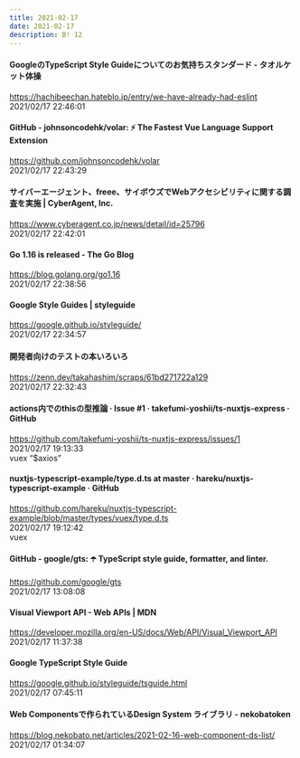 ```yaml
---
title: 2021-02-17
date: 2021-02-17
description: B! 12
---
```


#### GoogleのTypeScript Style Guideについてのお気持ちスタンダード - タオルケット体操
https://hachibeechan.hateblo.jp/entry/we-have-already-had-eslint<br>
2021/02/17 22:46:01<br>


#### GitHub - johnsoncodehk/volar: ⚡ The Fastest Vue Language Support Extension
https://github.com/johnsoncodehk/volar<br>
2021/02/17 22:43:29<br>


#### サイバーエージェント、freee、サイボウズでWebアクセシビリティに関する調査を実施 | CyberAgent, Inc.
https://www.cyberagent.co.jp/news/detail/id=25796<br>
2021/02/17 22:42:01<br>


#### Go 1.16 is released - The Go Blog
https://blog.golang.org/go1.16<br>
2021/02/17 22:38:56<br>


#### Google Style Guides | styleguide
https://google.github.io/styleguide/<br>
2021/02/17 22:34:57<br>


#### 開発者向けのテストの本いろいろ
https://zenn.dev/takahashim/scraps/61bd271722a129<br>
2021/02/17 22:32:43<br>


#### actions内でのthisの型推論 · Issue #1 · takefumi-yoshii/ts-nuxtjs-express · GitHub
https://github.com/takefumi-yoshii/ts-nuxtjs-express/issues/1<br>
2021/02/17 19:13:33<br>
vuex “$axios”


#### nuxtjs-typescript-example/type.d.ts at master · hareku/nuxtjs-typescript-example · GitHub
https://github.com/hareku/nuxtjs-typescript-example/blob/master/types/vuex/type.d.ts<br>
2021/02/17 19:12:42<br>
vuex


#### GitHub - google/gts: ☂️ TypeScript style guide, formatter, and linter.
https://github.com/google/gts<br>
2021/02/17 13:08:08<br>


#### Visual Viewport API - Web APIs | MDN
https://developer.mozilla.org/en-US/docs/Web/API/Visual_Viewport_API<br>
2021/02/17 11:37:38<br>


#### Google TypeScript Style Guide
https://google.github.io/styleguide/tsguide.html<br>
2021/02/17 07:45:11<br>


#### Web Componentsで作られているDesign System ライブラリ - nekobatoken
https://blog.nekobato.net/articles/2021-02-16-web-component-ds-list/<br>
2021/02/17 01:34:07<br>


